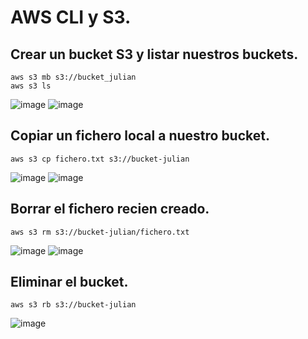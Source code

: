 # AWS CLI y S3.
## Crear un bucket S3 y listar nuestros buckets.
```
aws s3 mb s3://bucket_julian
aws s3 ls
```
![image](https://github.com/user-attachments/assets/536b580b-3375-4baf-83dc-7593d7d4cc58)
![image](https://github.com/user-attachments/assets/4545a24f-1f30-498d-b519-ca17096c5667)

## Copiar un fichero local a nuestro bucket.
```
aws s3 cp fichero.txt s3://bucket-julian
```
![image](https://github.com/user-attachments/assets/62622320-cf34-4598-9178-b6d5b8cf3314)
![image](https://github.com/user-attachments/assets/025d3d17-178f-44b7-ac8f-27b9365b5c7b)

## Borrar el fichero recien creado.
```
aws s3 rm s3://bucket-julian/fichero.txt
```
![image](https://github.com/user-attachments/assets/625f496b-cc70-49b6-ba85-51270e28a7b1)
![image](https://github.com/user-attachments/assets/b363e241-b40f-41aa-8c3a-4785fc016c2d)

## Eliminar el bucket.
```
aws s3 rb s3://bucket-julian
```
![image](https://github.com/user-attachments/assets/ff0e2473-90bc-410e-b648-68831072b853)

